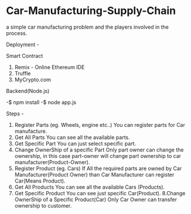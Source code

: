 # Car-Manufacturing-Supply-Chain
a simple car manufacturing problem and the players involved in the process.

Deployment - 

Smart Contract

1. Remix - Online Ethereum IDE
2. Truffle 
3. MyCrypto.com

Backend(Node.js)

-$ npm install
-$ node app.js

Steps - 

1. Register Parts (eg. Wheels, engine etc..)
You can register parts for Car manufacture.
2. Get All Parts 
You can see all the available parts. 
3. Get Specific Part
You can just select specific part.
4. Change OwnerShip of a specific Part
Only part owner can change the ownership, in this case part-owner will change part ownership to car manufacturer(Product-Owner).
5. Register Product (eg. Cars)
If All the required parts are owned by Car Manufacturer(Product Owner) than Car Manufacturer can register Car(Means Product).
6. Get All Products 
You can see all the available Cars (Products).
7. Get Specific Product
You can see just specific Car(Product).
8.Change OwnerShip of a Specific Product(Car)
Only Car Owner can transfer ownership to customer.

